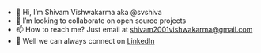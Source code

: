 - 👋 Hi, I’m Shivam Vishwakarma aka @svshiva
- 💞️ I’m looking to collaborate on open source projects
- 📫 How to reach me? Just email at shivam2001vishwakarma@gmail.com
- 🎈 Well we can always connect on [LinkedIn](linkedin.com/in/shivamvishwakarma)
